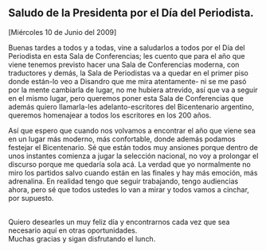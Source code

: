 Saludo de la Presidenta por el Día del Periodista.
--------------------------------------------------

[Miércoles 10 de Junio del 2009]

Buenas tardes a todos y a todas, vine a saludarlos a todos por el Día
del Periodista en esta Sala de Conferencias; les cuento que para el año
que viene tenemos previsto hacer una Sala de Conferencias moderna, con
traductores y demás, la Sala de Periodistas va a quedar en el primer
piso donde están-lo veo a Disandro que me mira atentamente- ni se me
pasó por la mente cambiarla de lugar, no me hubiera atrevido, así que va
a seguir en el mismo lugar, pero queremos poner esta Sala de
Conferencias que además quiero llamarla-les adelanto-escritores del
Bicentenario argentino, queremos homenajear a todos los escritores en
los 200 años.

Así que espero que cuando nos volvamos a encontrar el año que viene sea
en un lugar más moderno, más confortable, donde además podamos festejar
el Bicentenario. Sé que están todos muy ansiones porque dentro de unos
instantes comienza a jugar la selección nacional, no voy a prolongar el
discurso porque me quedaría sola acá. La verdad que yo normalmente no
miro los partidos salvo cuando están en las finales y hay más emoción,
más adrenalina. En realidad tengo que seguir trabajando, tengo
audiencias ahora, pero sé que todos ustedes lo van a mirar y todos vamos
a cinchar, por supuesto.

\
Quiero desearles un muy feliz día y encontrarnos cada vez que sea
necesario aquí en otras oportunidades.\
Muchas gracias y sigan disfrutando el lunch.
